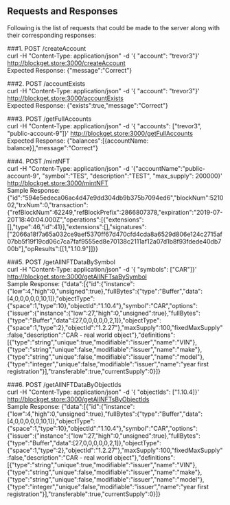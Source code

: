 ## Requests and Responses

Following is the list of requests that could be made to the server along with their corresponding responses:

###1. POST /createAccount <br>
curl -H "Content-Type: application/json" -d '{ "account": "trevor3"}' http://blockget.store:3000/createAccount<br>
Expected Response: {"message":"Correct"}

###2. POST /accountExists<br>
curl -H "Content-Type: application/json" -d '{ "account": "trevor3"}' http://blockget.store:3000/accountExists<br>
Expected Response: {"exists":true,"message":"Correct"}

###3. POST /getFullAccounts<br>
curl -H "Content-Type: application/json" -d '{ "accounts": ["trevor3", "public-account-9"]}' http://blockget.store:3000/getFullAccounts<br>
Expected Response: {"balances":[{accountName: balance}],"message":"Correct"}

###4. POST /mintNFT<br>
curl -H "Content-Type: application/json" -d '{"accountName":"public-account-9", "symbol":"TES", "description":"TEST", "max_supply": 200000}' http://blockget.store:3000/mintNFT<br>
Sample Response: 
{"id":"594e5edeca06ac4d47e9dd304db9b375b7094ed6","blockNum":521002,"trxNum":0,"transaction":{"refBlockNum":62249,"refBlockPrefix":2866807378,"expiration":"2019-07-20T18:40:04.000Z","operations":[{"extensions":[],"type":46,"id":41}],"extensions":[],"signatures":["2066a18f7a65a032ce9aef5370ff67d470cfd4cda8a6529d806e124c2715af07bb5f19f19cd06c7ca7faf9555ed8e70138c2111af12a07d1b8f93fdede40db700b"],"opResults":[[1,"1.10.9"]]}}

###5. POST /getAllNFTDataBySymbol<br>
 curl -H "Content-Type: application/json" -d '{ "symbols": ["CAR"]}' http://blockget.store:3000/getAllNFTsaBySymbol<br>
 Sample Response:
 {"data":[{"id":{"instance":{"low":4,"high":0,"unsigned":true},"fullBytes":{"type":"Buffer","data":[4,0,0,0,0,0,10,1]},"objectType":{"space":1,"type":10},"objectId":"1.10.4"},"symbol":"CAR","options":{"issuer":{"instance":{"low":27,"high":0,"unsigned":true},"fullBytes":{"type":"Buffer","data":[27,0,0,0,0,0,2,1]},"objectType":{"space":1,"type":2},"objectId":"1.2.27"},"maxSupply":100,"fixedMaxSupply":false,"description":"CAR - real world object"},"definitions":[{"type":"string","unique":true,"modifiable":"issuer","name":"VIN"},{"type":"string","unique":false,"modifiable":"issuer","name":"make"},{"type":"string","unique":false,"modifiable":"issuer","name":"model"},{"type":"integer","unique":false,"modifiable":"issuer","name":"year first registration"}],"transferable":true,"currentSupply":0}]}

 ###6. POST /getAllNFTDataByObjectIds<br>
 curl -H "Content-Type: application/json" -d '{ "objectIds": ["1.10.4]}' http://blockget.store:3000/getAllNFTsByObjectIds<br>
 Sample Response:
 {"data":[{"id":{"instance":{"low":4,"high":0,"unsigned":true},"fullBytes":{"type":"Buffer","data":[4,0,0,0,0,0,10,1]},"objectType":{"space":1,"type":10},"objectId":"1.10.4"},"symbol":"CAR","options":{"issuer":{"instance":{"low":27,"high":0,"unsigned":true},"fullBytes":{"type":"Buffer","data":[27,0,0,0,0,0,2,1]},"objectType":{"space":1,"type":2},"objectId":"1.2.27"},"maxSupply":100,"fixedMaxSupply":false,"description":"CAR - real world object"},"definitions":[{"type":"string","unique":true,"modifiable":"issuer","name":"VIN"},{"type":"string","unique":false,"modifiable":"issuer","name":"make"},{"type":"string","unique":false,"modifiable":"issuer","name":"model"},{"type":"integer","unique":false,"modifiable":"issuer","name":"year first registration"}],"transferable":true,"currentSupply":0}]}